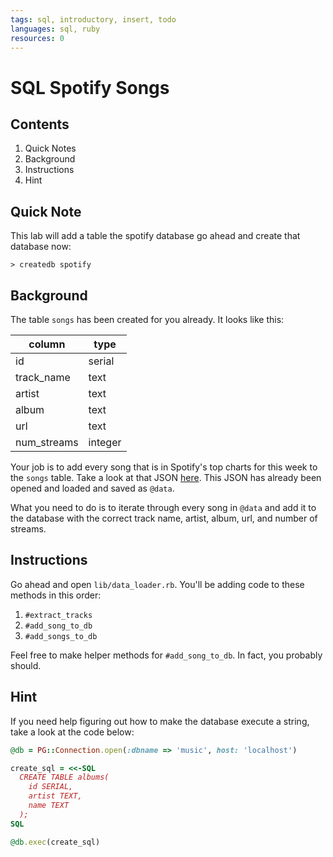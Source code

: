 ```yaml
---
tags: sql, introductory, insert, todo
languages: sql, ruby
resources: 0
---
```


# SQL Spotify Songs

## Contents

1. Quick Notes
2. Background
3. Instructions
4. Hint

## Quick Note

This lab will add a table the spotify database go ahead and create that database now:

```
> createdb spotify
```

## Background

The table `songs` has been created for you already. It looks like this:

|column|type|
|------|----|
|id    |serial|
|track_name|text|
|artist|text|
|album|text|
|url|text|
|num_streams|integer|

Your job is to add every song that is in Spotify's top charts for this week to the `songs` table. Take a look at that JSON [here](http://charts.spotify.com/api/tracks/most_streamed/us/weekly/latest). This JSON has already been opened and loaded and saved as `@data`.

What you need to do is to iterate through every song in `@data` and add it to the database with the correct track name, artist, album, url, and number of streams.

## Instructions

Go ahead and open `lib/data_loader.rb`. You'll be adding code to these methods in this order:

1. `#extract_tracks`
2. `#add_song_to_db`
3. `#add_songs_to_db`

Feel free to make helper methods for `#add_song_to_db`. In fact, you probably should.

## Hint

If you need help figuring out how to make the database execute a string, take a look at the code below:

```ruby
@db = PG::Connection.open(:dbname => 'music', host: 'localhost')

create_sql = <<-SQL
  CREATE TABLE albums(
    id SERIAL,
    artist TEXT,
    name TEXT
  );
SQL

@db.exec(create_sql)

```
